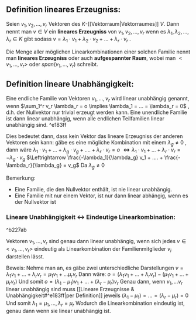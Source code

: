 ## Definition lineares Erzeugniss:
Seien $v_1, v_2, ..., v_r$ Vektoren des $K$-[[Vektorraum|Vektorraumes]] $V$. 
Dann nennt man $v \in V$ ein **lineares Erzeugniss** von $v_1, v_2, ..., v_r$ wenn es $\lambda_1, \lambda_2, ..., \lambda_r \in K$ gibt sodass $v = \lambda_1 \cdot v_1 + \lambda_2 \cdot v_2 + ... + \lambda_r \cdot v_r$ .

Die Menge aller möglichen Linearkombinationen einer solchen Familie nennt man **lineares Erzeugniss** oder auch **aufgespannter Raum**, wobei man $<v_1, ..., v_r>$ oder $span(v_1, ..., v_r)$ schreibt. 

## Definition lineare Unabhängigkeit:
Eine endliche Familie von Vektoren $v_1, ..., v_r$ wird linear unabhängig genannt, wenn 
$\sum_1^r v_r \lambda_r = o \implies \lambda_1 = ... = \lambda_r = 0$ , d.h. der Nullvektor nur trivial erzeugt werden kann.
Eine unendliche Familie ist dann linear unabhängig, wenn alle endlichen Teilfamilien linear unabhängig sind. ^e183ff

Dies bedeutet dann, dass kein Vektor das lineare Erzeugniss der anderen Vektoren sein kann:
gäbe es eine mögliche Kombination mit einem $\lambda_g \neq 0$ , dann wäre
$\lambda_1 \cdot v_1 + ... + \lambda_g \cdot v_g + .... + \lambda_r \cdot v_r = o$
$\Leftrightarrow \lambda_1 \cdot v_1 + ... + \lambda_r \cdot v_r = -\lambda_g \cdot v_g$
$\Leftrightarrow \frac{-\lambda_1}{\lambda_g} v_1 + .... + \frac{-\lambda_r}{\lambda_g} = v_g$                    Da $\lambda_g \neq 0$ 

Bemerkung: 
- Eine Familie, die den Nullvektor enthält, ist nie linear unabhängig.
- Eine Familie mit nur einem Vektor, ist nur dann linear abhängig, wenn es der Nullvektor ist
### Lineare Unabhängigkeit <-> Eindeutige Linearkombination:

^b227ab

Vektoren $v_1, ..., v_r$ sind genau dann linear unabhängig, wenn sich jedes $v \in <v_1, ..., v_r>$ eindeutig als Linearkombination der Familienmitglieder $v_i$ darstellen lässt.

Beweis:
	Nehme man an, es gäbe zwei unterschiedliche Darstellungen $v = \lambda_1 v_1 + ... + \lambda_r v_r= \mu_1 v_1 + ... \mu_r v_r$ 
	Dann wäre:
	$o = (\lambda_1 v_1 + ... + \lambda_r v_r) - (\mu_1 v_1 + ... + \mu_r v_r)$ 
	Und somit
	$o = (\lambda_1 - \mu_1) v_1 + ... + (\lambda_r - \mu_r) v_r$
	Genau dann, wenn $v_1, ... v_r$ linear unabhängig sind muss [[Lineare Erzeugnisse & Unabhängigkeit#^e183ff|per Definition]] jeweils
	$(\lambda_1 - \mu_1) = ... = (\lambda_r - \mu_r) = 0$
	Und somit
	$\lambda_1 = \mu_1, ..., \lambda_r = \mu_r$ 
	Wodurch die Linearkombination eindeutig ist, genau dann wenn sie linear unabhängig ist.







